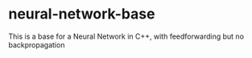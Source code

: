 # neural-network-base
This is a base for a Neural Network in C++, with feedforwarding but no backpropagation
